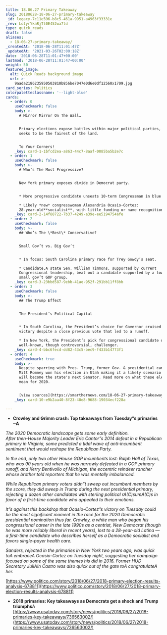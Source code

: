 ```yaml
---
title: 18.06.27 Primary Takeaway
slug: 20180628-18-06-27-primary-takeaway
_id: legacy-7c11e596-b8c5-461a-9951-a4963f33331e
_rev: LotyrYkaRjTl0E452wa7td
type: quick_reads
draft: false
aliases:
  - 18-06-27-primary-takeaway/
_createdAt: '2018-06-28T11:01:47Z'
_updatedAt: '2021-03-26T02:00:18Z'
date: '2018-06-28T11:01:47+00:00'
lastmod: '2018-06-28T11:01:47+00:00'
weight: 50
featured_image:
  alt: Quick Reads background image
  url: >-
    9aada2186235950503810b856be7047e0d6e0df12560x1709.jpg
card_series: Politics
colorpaletteclassname: '--light-blue'
cards:
  - order: 0
    useCheckmark: false
    body: >-
      # Mirror Mirror On The Wall…


      Primary elections expose battles within major political parties, as each
      seeks to be the fairest of the land.


      To Your Corners!
    _key: card-1-1bfcd2ea-a863-44c7-8aaf-0085ba5b2e7c
  - order: 1
    useCheckmark: false
    body: >-
      # Who’s The Most Progressive?


      New York primary exposes divide in Democrat party.


      * More progressive candidate unseats 10-term Congressman in blue district.

      * Likely *new* congresswoman Alexandria Ocasio-Cortez:
      28-year-old**socialist**, with little funding or name recognition.
    _key: card-2-14f88722-7b37-4249-a39e-ee5194754afe
  - order: 2
    useCheckmark: false
    body: >-
      ## Who’s The \*Best\* Conservative?


      Small Gov’t vs. Big Gov’t


      * In focus: South Carolina primary race for Trey Gowdy’s seat.

      * Candidate,A state Sen. William Timmons, supported by current
      Congressional leadership, beat out a candidate supported by a low tax,
      small gov’t GOP group.
    _key: card-3-23bbd587-9ebb-41ae-952f-291bb11ff8bb
  - order: 3
    useCheckmark: false
    body: >-
      ## The Trump Effect


      The President’s Political Capital


      * In South Carolina, the President’s choice for Governor cruised to
      victory despite a close previous vote that led to a runoff.

      * In New York, the President’s pick for congressional candidate defeated a
      well-known, though controversial, challenger.
    _key: card-4-bbc6fecd-dd82-43c5-bec9-f433b14773f1
  - order: 4
    useCheckmark: true
    body: >-
      Despite sparring with Pres. Trump, former Gov. & presidential candidate
      Mitt Romney won his election in Utah making it a likely scenario that he
      will become the state's next Senator. Read more on what these elections
      mean for 2020.


      [view sources](https://smarthernews.com/18-06-27-primary-takeaway/)
    _key: card-10-e9b2aa40-8f23-40e8-9688-19034ecf228a

---
```

* **Crowley and Grimm crash: Top takeaways from Tuesday”s primaries ~A**

_The 2020 Democratic landscape gets some early definition._  
_After then-House Majority Leader Eric Cantor”s 2014 defeat in a Republican primary in Virginia, some predicted a tidal wave of anti-incumbent sentiment that would reshape the Republican Party._

_In the end, only two other House GOP incumbents lost: Ralph Hall of Texas, who was 90 years old when he was narrowly defeated in a GOP primary runoff, and Kerry Bentivolio of Michigan, the eccentric reindeer rancher whose brother told reporters that he was mentally imbalanced._

_While Republican primary voters didn”t sweep out incumbent members by the score, they did sweep in Trump during the next presidential primary, rejecting a dozen other candidates with sterling political rA(C)sumA(C)s in favor of a first-time candidate who appealed to their emotions._

_It”s against this backdrop that Ocasio-Cortez”s victory on Tuesday could be the most significant moment in the race for the 2020 Democratic presidential nomination thus far. Crowley, a white man who began his congressional career in the late 1990s as a centrist, New Democrat (though he was more reliably liberal in recent years), lost to a 28-year-old Latina — a first-time candidate who describes herself as a Democratic socialist and favors single-payer health care._

_Sanders, rejected in the primaries in New York two years ago, was quick toA embraceA Ocasio-Cortez on Tuesday night, suggesting her campaign focused on some of the same themes his did in 2016. Former HUD Secretary JuliA!n Castro was also quick out of the gate toA congratulateA her._

[https://www.politico.com/story/2018/06/27/2018-primary-election-results-analysis-678811](https://www.politico.com/story/2018/06/27/2018-primary-election-results-analysis-678811)

* **2018 primaries: Key takeaways as Democrats get a shock and Trump triumphs**A [https://www.usatoday.com/story/news/politics/2018/06/27/2018-primaries-key-takeaways/736563002/](https://www.usatoday.com/story/news/politics/2018/06/27/2018-primaries-key-takeaways/736563002/)